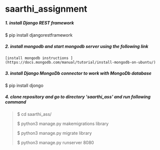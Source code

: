 # saarthi_assignment

##### 1. install Django REST framework 
  $ pip install djangorestframework
  
##### 2. install mongodb and start mongodb server using the following link
    [install mongodb instructions ](https://docs.mongodb.com/manual/tutorial/install-mongodb-on-ubuntu/)
##### 3. install Django MongoDb connector to work with MongoDb database
  $ pip install djongo
  
##### 4. clone repository and go to directory 'saarthi_ass' and run following command

  > $ cd saarthi_ass/
  > 
  > $ python3 manage.py makemigrations library
  > 
  > $ python3 manage.py migrate library
  > 
  > $ python3 manage.py runserver 8080
        

